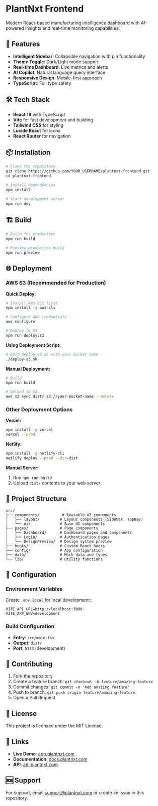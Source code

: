 # PlantNxt Frontend

Modern React-based manufacturing intelligence dashboard with AI-powered insights and real-time monitoring capabilities.

## 🚀 Features

- **Intelligent Sidebar**: Collapsible navigation with pin functionality
- **Theme Toggle**: Dark/Light mode support
- **Real-time Dashboard**: Live metrics and alerts
- **AI Copilot**: Natural language query interface
- **Responsive Design**: Mobile-first approach
- **TypeScript**: Full type safety

## 🛠️ Tech Stack

- **React 18** with TypeScript
- **Vite** for fast development and building
- **Tailwind CSS** for styling
- **Lucide React** for icons
- **React Router** for navigation

## 📦 Installation

```bash
# Clone the repository
git clone https://github.com/YOUR_USERNAME/plantnxt-frontend.git
cd plantnxt-frontend

# Install dependencies
npm install

# Start development server
npm run dev
```

## 🏗️ Build

```bash
# Build for production
npm run build

# Preview production build
npm run preview
```

## 🌐 Deployment

### AWS S3 (Recommended for Production)

**Quick Deploy:**
```bash
# Install AWS CLI first
npm install -g aws-cli

# Configure AWS credentials
aws configure

# Deploy to S3
npm run deploy:s3
```

**Using Deployment Script:**
```bash
# Edit deploy-s3.sh with your bucket name
./deploy-s3.sh
```

**Manual Deployment:**
```bash
# Build
npm run build

# Upload to S3
aws s3 sync dist/ s3://your-bucket-name --delete
```

### Other Deployment Options

**Vercel:**
```bash
npm install -g vercel
vercel --prod
```

**Netlify:**
```bash
npm install -g netlify-cli
netlify deploy --prod --dir=dist
```

**Manual Server:**
1. Run `npm run build`
2. Upload `dist/` contents to your web server

## 📁 Project Structure

```
src/
├── components/          # Reusable UI components
│   ├── layout/         # Layout components (Sidebar, TopNav)
│   └── ui/             # Base UI components
├── pages/              # Page components
│   ├── Dashboard/      # Dashboard pages and components
│   ├── Login/          # Authentication pages
│   └── DesignPreview/  # Design system preview
├── hooks/              # Custom React hooks
├── config/             # App configuration
├── data/               # Mock data and types
└── lib/                # Utility functions
```

## 🔧 Configuration

### Environment Variables

Create `.env.local` for local development:

```env
VITE_API_URL=http://localhost:3000
VITE_APP_ENV=development
```

### Build Configuration

- **Entry**: `src/main.tsx`
- **Output**: `dist/`
- **Port**: `5173` (development)

## 🤝 Contributing

1. Fork the repository
2. Create a feature branch: `git checkout -b feature/amazing-feature`
3. Commit changes: `git commit -m 'Add amazing feature'`
4. Push to branch: `git push origin feature/amazing-feature`
5. Open a Pull Request

## 📄 License

This project is licensed under the MIT License.

## 🔗 Links

- **Live Demo**: [app.plantnxt.com](https://app.plantnxt.com)
- **Documentation**: [docs.plantnxt.com](https://docs.plantnxt.com)
- **API**: [api.plantnxt.com](https://api.plantnxt.com)

## 🆘 Support

For support, email support@plantnxt.com or create an issue in this repository.
